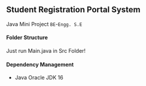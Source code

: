 ## Student Registration Portal System
Java Mini Project `BE`-`Engg. S.E`  
#### Folder Structure
  Just run Main.java in Src Folder!
#### Dependency Management
  - Java Oracle JDK 16

